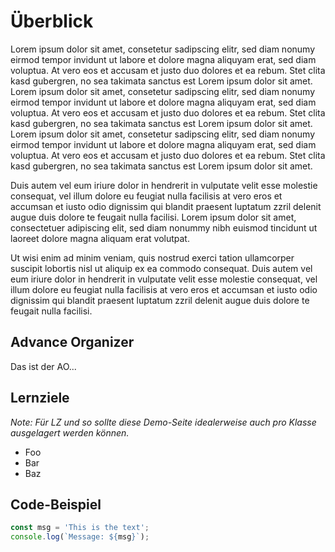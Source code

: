 # Überblick
Lorem ipsum dolor sit amet, consetetur sadipscing elitr, sed diam nonumy eirmod tempor invidunt ut labore et dolore
magna aliquyam erat, sed diam voluptua. At vero eos et accusam et justo duo dolores et ea rebum. Stet clita kasd
gubergren, no sea takimata sanctus est Lorem ipsum dolor sit amet. Lorem ipsum dolor sit amet, consetetur sadipscing
elitr, sed diam nonumy eirmod tempor invidunt ut labore et dolore magna aliquyam erat, sed diam voluptua. At vero eos
et accusam et justo duo dolores et ea rebum. Stet clita kasd gubergren, no sea takimata sanctus est Lorem ipsum dolor
sit amet. Lorem ipsum dolor sit amet, consetetur sadipscing elitr, sed diam nonumy eirmod tempor invidunt ut labore et
dolore magna aliquyam erat, sed diam voluptua. At vero eos et accusam et justo duo dolores et ea rebum. Stet clita kasd
gubergren, no sea takimata sanctus est Lorem ipsum dolor sit amet.

Duis autem vel eum iriure dolor in hendrerit in vulputate velit esse molestie consequat, vel illum dolore eu feugiat
nulla facilisis at vero eros et accumsan et iusto odio dignissim qui blandit praesent luptatum zzril delenit augue duis
dolore te feugait nulla facilisi. Lorem ipsum dolor sit amet, consectetuer adipiscing elit, sed diam nonummy nibh
euismod tincidunt ut laoreet dolore magna aliquam erat volutpat.

Ut wisi enim ad minim veniam, quis nostrud exerci tation ullamcorper suscipit lobortis nisl ut aliquip ex ea commodo
consequat. Duis autem vel eum iriure dolor in hendrerit in vulputate velit esse molestie consequat, vel illum dolore eu
feugiat nulla facilisis at vero eros et accumsan et iusto odio dignissim qui blandit praesent luptatum zzril delenit
augue duis dolore te feugait nulla facilisi.

## Advance Organizer
Das ist der AO...

## Lernziele
_Note: Für LZ und so sollte diese Demo-Seite idealerweise auch pro Klasse ausgelagert werden können._
- Foo
- Bar
- Baz

## Code-Beispiel
```js
const msg = 'This is the text';
console.log(`Message: ${msg}`);
```
